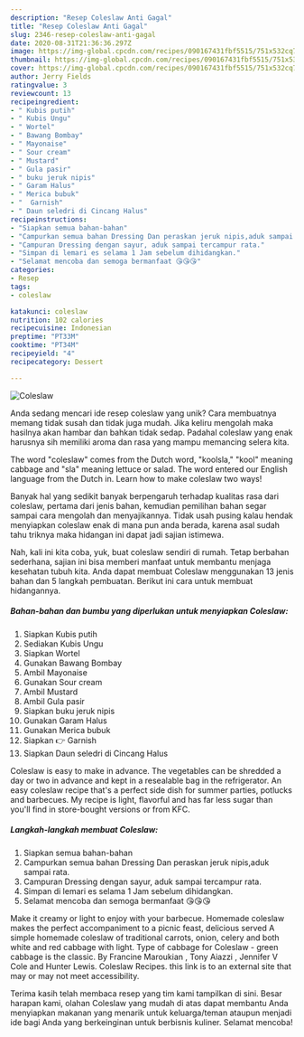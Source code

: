 ```yaml
---
description: "Resep Coleslaw Anti Gagal"
title: "Resep Coleslaw Anti Gagal"
slug: 2346-resep-coleslaw-anti-gagal
date: 2020-08-31T21:36:36.297Z
image: https://img-global.cpcdn.com/recipes/090167431fbf5515/751x532cq70/coleslaw-foto-resep-utama.jpg
thumbnail: https://img-global.cpcdn.com/recipes/090167431fbf5515/751x532cq70/coleslaw-foto-resep-utama.jpg
cover: https://img-global.cpcdn.com/recipes/090167431fbf5515/751x532cq70/coleslaw-foto-resep-utama.jpg
author: Jerry Fields
ratingvalue: 3
reviewcount: 13
recipeingredient:
- " Kubis putih"
- " Kubis Ungu"
- " Wortel"
- " Bawang Bombay"
- " Mayonaise"
- " Sour cream"
- " Mustard"
- " Gula pasir"
- " buku jeruk nipis"
- " Garam Halus"
- " Merica bubuk"
- "  Garnish"
- " Daun seledri di Cincang Halus"
recipeinstructions:
- "Siapkan semua bahan-bahan"
- "Campurkan semua bahan Dressing Dan peraskan jeruk nipis,aduk sampai rata."
- "Campuran Dressing dengan sayur, aduk sampai tercampur rata."
- "Simpan di lemari es selama 1 Jam sebelum dihidangkan."
- "Selamat mencoba dan semoga bermanfaat 😘😘😘"
categories:
- Resep
tags:
- coleslaw

katakunci: coleslaw 
nutrition: 102 calories
recipecuisine: Indonesian
preptime: "PT33M"
cooktime: "PT34M"
recipeyield: "4"
recipecategory: Dessert

---
```



![Coleslaw](https://img-global.cpcdn.com/recipes/090167431fbf5515/751x532cq70/coleslaw-foto-resep-utama.jpg)

Anda sedang mencari ide resep coleslaw yang unik? Cara membuatnya memang tidak susah dan tidak juga mudah. Jika keliru mengolah maka hasilnya akan hambar dan bahkan tidak sedap. Padahal coleslaw yang enak harusnya sih memiliki aroma dan rasa yang mampu memancing selera kita.

The word &#34;coleslaw&#34; comes from the Dutch word, &#34;koolsla,&#34; &#34;kool&#34; meaning cabbage and &#34;sla&#34; meaning lettuce or salad. The word entered our English language from the Dutch in. Learn how to make coleslaw two ways!

Banyak hal yang sedikit banyak berpengaruh terhadap kualitas rasa dari coleslaw, pertama dari jenis bahan, kemudian pemilihan bahan segar sampai cara mengolah dan menyajikannya. Tidak usah pusing kalau hendak menyiapkan coleslaw enak di mana pun anda berada, karena asal sudah tahu triknya maka hidangan ini dapat jadi sajian istimewa.


Nah, kali ini kita coba, yuk, buat coleslaw sendiri di rumah. Tetap berbahan sederhana, sajian ini bisa memberi manfaat untuk membantu menjaga kesehatan tubuh kita. Anda dapat membuat Coleslaw menggunakan 13 jenis bahan dan 5 langkah pembuatan. Berikut ini cara untuk membuat hidangannya.

<!--inarticleads1-->

##### Bahan-bahan dan bumbu yang diperlukan untuk menyiapkan Coleslaw:

1. Siapkan  Kubis putih
1. Sediakan  Kubis Ungu
1. Siapkan  Wortel
1. Gunakan  Bawang Bombay
1. Ambil  Mayonaise
1. Gunakan  Sour cream
1. Ambil  Mustard
1. Ambil  Gula pasir
1. Siapkan  buku jeruk nipis
1. Gunakan  Garam Halus
1. Gunakan  Merica bubuk
1. Siapkan  👉 Garnish
1. Siapkan  Daun seledri di Cincang Halus


Coleslaw is easy to make in advance. The vegetables can be shredded a day or two in advance and kept in a resealable bag in the refrigerator. An easy coleslaw recipe that&#39;s a perfect side dish for summer parties, potlucks and barbecues. My recipe is light, flavorful and has far less sugar than you&#39;ll find in store-bought versions or from KFC. 

<!--inarticleads2-->

##### Langkah-langkah membuat Coleslaw:

1. Siapkan semua bahan-bahan
1. Campurkan semua bahan Dressing Dan peraskan jeruk nipis,aduk sampai rata.
1. Campuran Dressing dengan sayur, aduk sampai tercampur rata.
1. Simpan di lemari es selama 1 Jam sebelum dihidangkan.
1. Selamat mencoba dan semoga bermanfaat 😘😘😘


Make it creamy or light to enjoy with your barbecue. Homemade coleslaw makes the perfect accompaniment to a picnic feast, delicious served A simple homemade coleslaw of traditional carrots, onion, celery and both white and red cabbage with light. Type of cabbage for Coleslaw - green cabbage is the classic. By Francine Maroukian , Tony Aiazzi , Jennifer V Cole and Hunter Lewis. Coleslaw Recipes. this link is to an external site that may or may not meet accessibility. 

Terima kasih telah membaca resep yang tim kami tampilkan di sini. Besar harapan kami, olahan Coleslaw yang mudah di atas dapat membantu Anda menyiapkan makanan yang menarik untuk keluarga/teman ataupun menjadi ide bagi Anda yang berkeinginan untuk berbisnis kuliner. Selamat mencoba!
